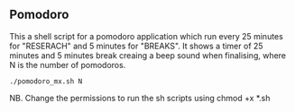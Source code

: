 Pomodoro
---

This a shell script for a pomodoro application which run every 25 minutes for 
"RESERACH" and 5 minutes for "BREAKS". It shows a timer of 25 minutes and 
5 minutes break creaing a beep sound when finalising, where N is the number 
of pomodoros.

```
./pomodoro_mx.sh N
```




NB. Change the permissions to run the sh scripts using chmod +x *.sh





